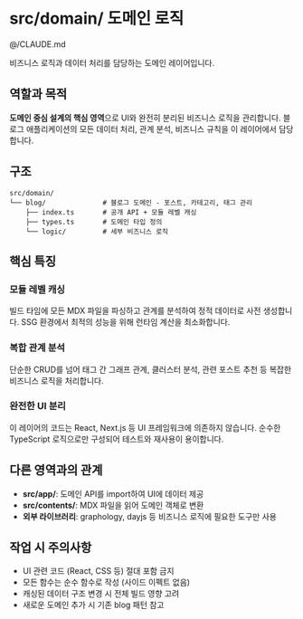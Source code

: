 # src/domain/ 도메인 로직

@/CLAUDE.md

비즈니스 로직과 데이터 처리를 담당하는 도메인 레이어입니다.

## 역할과 목적

**도메인 중심 설계의 핵심 영역**으로 UI와 완전히 분리된 비즈니스 로직을 관리합니다. 블로그 애플리케이션의 모든 데이터 처리, 관계 분석, 비즈니스 규칙을 이 레이어에서 담당합니다.

## 구조

```
src/domain/
└── blog/              # 블로그 도메인 - 포스트, 카테고리, 태그 관리
    ├── index.ts       # 공개 API + 모듈 레벨 캐싱
    ├── types.ts       # 도메인 타입 정의  
    └── logic/         # 세부 비즈니스 로직
```

## 핵심 특징

### 모듈 레벨 캐싱
빌드 타임에 모든 MDX 파일을 파싱하고 관계를 분석하여 정적 데이터로 사전 생성합니다. SSG 환경에서 최적의 성능을 위해 런타임 계산을 최소화합니다.

### 복합 관계 분석  
단순한 CRUD를 넘어 태그 간 그래프 관계, 클러스터 분석, 관련 포스트 추천 등 복잡한 비즈니스 로직을 처리합니다.

### 완전한 UI 분리
이 레이어의 코드는 React, Next.js 등 UI 프레임워크에 의존하지 않습니다. 순수한 TypeScript 로직으로만 구성되어 테스트와 재사용이 용이합니다.

## 다른 영역과의 관계

- **src/app/**: 도메인 API를 import하여 UI에 데이터 제공
- **src/contents/**: MDX 파일을 읽어 도메인 객체로 변환
- **외부 라이브러리**: graphology, dayjs 등 비즈니스 로직에 필요한 도구만 사용

## 작업 시 주의사항

- UI 관련 코드 (React, CSS 등) 절대 포함 금지
- 모든 함수는 순수 함수로 작성 (사이드 이펙트 없음)
- 캐싱된 데이터 구조 변경 시 전체 빌드 영향 고려
- 새로운 도메인 추가 시 기존 blog 패턴 참고